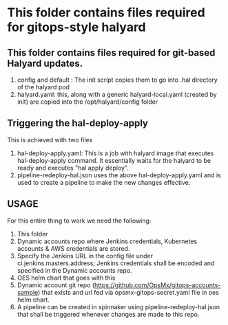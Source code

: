 # This folder contains files required for gitops-style halyard
## This folder contains files required for git-based Halyard updates.
1. config and default : The init script copies them to go into .hal directory of the halyard pod
2. halyard.yaml: this, along with a generic halyard-local.yaml (created by init) are copied into the /opt/halyard/config folder

## Triggering the hal-deploy-apply
This is achieved with two files
1. hal-deploy-apply.yaml: This is a job with halyard image that executes hal-deploy-apply command. It essentially waits for the halyard to be ready and executes "hal apply deploy".
2. pipeline-redeploy-hal.json uses the above hal-deploy-apply.yaml and is used to create a pipeline to make the new changes effective.

## USAGE
For this entire thing to work we need the following:
1. This folder
2. Dynamic accounts repo where Jenkins credentials, Kubernetes accounts & AWS credentials are stored.
2. Specify the Jenkins URL in the config file under ci.jenkins.masters.address; Jenkins credentials shall be encoded and specified in the Dynamic accounts repo.
3. OES helm chart that goes with this
3. Dynamic account git repo (https://github.com/OpsMx/gitops-accounts-sample) that exists and url fed via opsmx-gitops-secret.yaml file in oes helm chart.
4. A pipeline can be created in spinnaker using pipeline-redeploy-hal.json that shall be triggered whenever changes are made to this repo.
